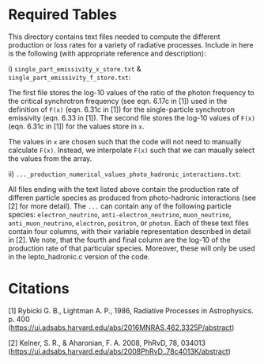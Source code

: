 # Required Tables
This directory contains text files needed to compute the different production or loss rates for a variety of radiative processes. Include in here is the following (with appropriate reference and description):

i) `single_part_emissivity_x_store.txt` & `single_part_emissivity_f_store.txt`:

The first file stores the log-10 values of the ratio of the photon frequency to the critical synchrotron frequency (see eqn. 6.17c in [1]) used in the definition of `F(x)` (eqn. 6.31c in [1]) for the single-particle synchrotron emissivity (eqn. 6.33 in [1]). The second file stores the log-10 values of `F(x)` (eqn. 6.31c in [1]) for the values store in `x`. 

The values in `x` are chosen such that the code will not need to manually calculate `F(x)`. Instead, we interpolate `F(x)` such that we can maually select the values from the array.

ii) `..._production_numerical_values_photo_hadronic_interactions.txt`:

All files ending with the text listed above contain the production rate of differen particle species as produced from photo-hadronic interactions (see [2] for more detail). The `...` can contain any of the following particle species: `electron_neutrino`, `anti-electron_neutrino`, `muon_neutrino`, `anti_muon_neutrino`, `electron`, `positron`, or `photon`. Each of these text files contain four columns, with their variable representation described in detail in [2]. We note, that the fourth and final column are the log-10 of the production rate of that particular species. Moreover, these will only be used in the lepto_hadronic.c version of the code.


# Citations

[1] Rybicki G. B., Lightman A. P., 1986, Radiative Processes in Astrophysics. p. 400 (https://ui.adsabs.harvard.edu/abs/2016MNRAS.462.3325P/abstract)

[2] Kelner, S. R., & Aharonian, F. A. 2008, PhRvD, 78, 034013
(https://ui.adsabs.harvard.edu/abs/2008PhRvD..78c4013K/abstract)
